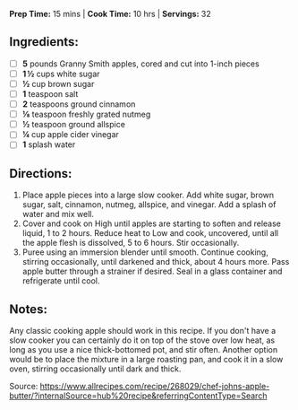 **Prep Time:** 15 mins  | **Cook Time:** 10 hrs  | **Servings:** 32 

## Ingredients:
- [ ] **5** pounds Granny Smith apples, cored and cut into 1-inch pieces
- [ ] **1 ½** cups white sugar
- [ ] **½** cup brown sugar
- [ ] **1** teaspoon salt
- [ ] **2** teaspoons ground cinnamon
- [ ] **⅛** teaspoon freshly grated nutmeg
- [ ] **½** teaspoon ground allspice
- [ ] **¼** cup apple cider vinegar
- [ ] **1** splash water

## Directions:
1. Place apple pieces into a large slow cooker. Add white sugar, brown sugar, salt, cinnamon, nutmeg, allspice, and vinegar. Add a splash of water and mix well.
2. Cover and cook on High until apples are starting to soften and release liquid, 1 to 2 hours. Reduce heat to Low and cook, uncovered, until all the apple flesh is dissolved, 5 to 6 hours. Stir occasionally.
3. Puree using an immersion blender until smooth. Continue cooking, stirring occasionally, until darkened and thick, about 4 hours more. Pass apple butter through a strainer if desired. Seal in a glass container and refrigerate until cool.

## Notes:
Any classic cooking apple should work in this recipe.
If you don't have a slow cooker you can certainly do it on top of the stove over low heat, as long as you use a nice thick-bottomed pot, and stir often. Another option would be to place the mixture in a large roasting pan, and cook it in a slow oven, stirring occasionally until dark and thick.

Source: https://www.allrecipes.com/recipe/268029/chef-johns-apple-butter/?internalSource=hub%20recipe&referringContentType=Search